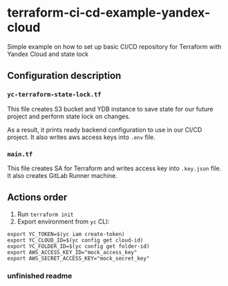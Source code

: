 # terraform-ci-cd-example-yandex-cloud

Simple example on how to set up basic CI/CD repository for Terraform with Yandex Cloud and state lock

## Configuration description

### `yc-terraform-state-lock.tf`

This file creates S3 bucket and YDB instance to save state for our future project and perform state lock on changes.

As a result, it prints ready backend configuration to use in our CI/CD project. It also writes aws access keys into `.env` file.

### `main.tf`

This file creates SA for Terraform and writes access key into `.key.json` file. It also creates GitLab Runner machine.

## Actions order

1. Run `terraform init`
2. Export environment from `yc` CLI:

```shell
export YC_TOKEN=$(yc iam create-token)
export YC_CLOUD_ID=$(yc config get cloud-id)
export YC_FOLDER_ID=$(yc config get folder-id)
export AWS_ACCESS_KEY_ID="mock_access_key"
export AWS_SECRET_ACCESS_KEY="mock_secret_key"
```

### unfinished readme
